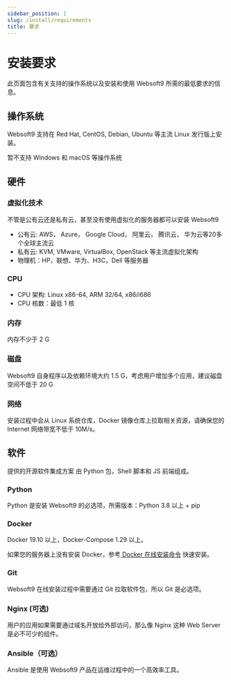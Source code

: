 ```yaml
---
sidebar_position: 1
slug: /install/requirements
title: 要求
---
```


# 安装要求

此页面包含有关支持的操作系统以及安装和使用 Websoft9 所需的最低要求的信息。

## 操作系统

Websoft9 支持在 Red Hat, CentOS, Debian, Ubuntu 等主流 Linux 发行版上安装。

暂不支持 Windows 和 macOS 等操作系统  

## 硬件

### 虚拟化技术

不管是公有云还是私有云，甚至没有使用虚拟化的服务器都可以安装 Websoft9

* 公有云: AWS， Azure， Google Cloud， 阿里云， 腾讯云， 华为云等20多个全球主流云
* 私有云: KVM, VMware, VirtualBox, OpenStack 等主流虚拟化架构
* 物理机：HP，联想、华为、H3C，Dell 等服务器

### CPU

* CPU 架构: Linux x86-64, ARM 32/64, x86/i686
* CPU 核数：最低 1 核

### 内存

内存不少于 2 G


### 磁盘

Websoft9 自身程序以及依赖环境大约 1.5 G，考虑用户增加多个应用，建议磁盘空间不低于 20 G

### 网络

安装过程中会从 Linux 系统仓库，Docker 镜像仓库上拉取相关资源，请确保您的 Internet 网络带宽不低于 10M/s。


## 软件

提供的开源软件集成方案 由 Python 包，Shell 脚本和 JS 前端组成。

### Python

Python 是安装 Websoft9 的必选项，所需版本：Python 3.8 以上 + pip 

### Docker

Docker 19.10 以上，Docker-Compose 1.29 以上。  

如果您的服务器上没有安装 Docker，参考[ Docker 在线安装命令](../docker#install) 快速安装。  

### Git

Websoft9 在线安装过程中需要通过 Git 拉取软件包，所以 Git 是必选项。  

### Nginx (可选)

用户的应用如果需要通过域名开放给外部访问，那么像 Nginx 这种 Web Server 是必不可少的组件。  

### Ansible（可选）

Ansible 是使用 Websoft9 产品在运维过程中的一个高效率工具。  
